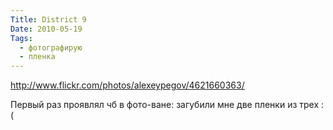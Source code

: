 ```yaml
---
Title: District 9
Date: 2010-05-19
Tags:
  - фотографирую
  - пленка
---
```


http://www.flickr.com/photos/alexeypegov/4621660363/

Первый раз проявлял чб в фото-ване: загубили мне две пленки из трех :(